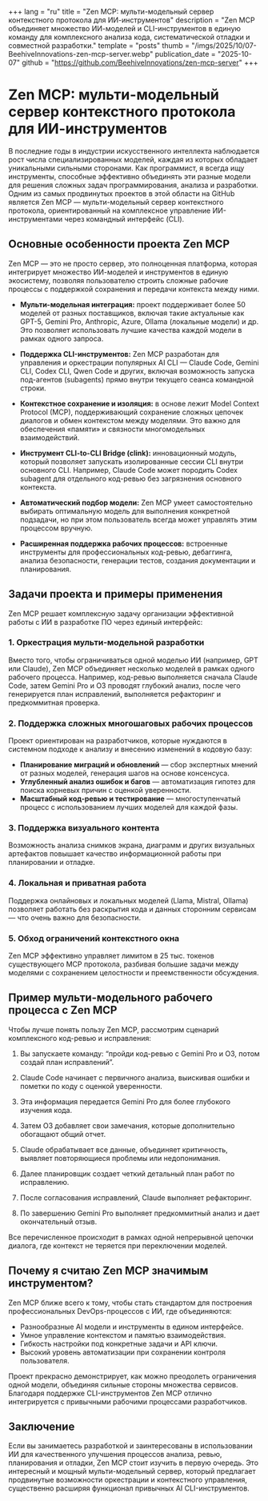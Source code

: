 +++
lang = "ru"
title = "Zen MCP: мульти-модельный сервер контекстного протокола для ИИ-инструментов"
description = "Zen MCP объединяет множество ИИ-моделей и CLI-инструментов в единую команду для комплексного анализа кода, систематической отладки и совместной разработки."
template = "posts"
thumb = "/imgs/2025/10/07-BeehiveInnovations-zen-mcp-server.webp"
publication_date = "2025-10-07"
github = "https://github.com/BeehiveInnovations/zen-mcp-server"
+++

# Zen MCP: мульти-модельный сервер контекстного протокола для ИИ-инструментов

В последние годы в индустрии искусственного интеллекта наблюдается рост числа специализированных моделей, каждая из которых обладает уникальными сильными сторонами. Как программист, я всегда ищу инструменты, способные эффективно объединять эти разные модели для решения сложных задач программирования, анализа и разработки. Одним из самых продвинутых проектов в этой области на GitHub является Zen MCP — мульти-модельный сервер контекстного протокола, ориентированный на комплексное управление ИИ-инструментами через командный интерфейс (CLI).


## Основные особенности проекта Zen MCP

Zen MCP — это не просто сервер, это полноценная платформа, которая интегрирует множество ИИ-моделей и инструментов в единую экосистему, позволяя пользователю строить сложные рабочие процессы с поддержкой сохранения и передачи контекста между ними.

- **Мульти-модельная интеграция:** проект поддерживает более 50 моделей от разных поставщиков, включая такие актуальные как GPT-5, Gemini Pro, Anthropic, Azure, Ollama (локальные модели) и др. Это позволяет использовать лучшие качества каждой модели в рамках одного запроса.

- **Поддержка CLI-инструментов:** Zen MCP разработан для управления и оркестрации популярных AI CLI — Claude Code, Gemini CLI, Codex CLI, Qwen Code и других, включая возможность запуска под-агентов (subagents) прямо внутри текущего сеанса командной строки.

- **Контекстное сохранение и изоляция:** в основе лежит Model Context Protocol (MCP), поддерживающий сохранение сложных цепочек диалогов и обмен контекстом между моделями. Это важно для обеспечения «памяти» и связности многомодельных взаимодействий.

- **Инструмент CLI-to-CLI Bridge (clink):** инновационный модуль, который позволяет запускать изолированные сессии CLI внутри основного CLI. Например, Claude Code может породить Codex subagent для отдельного код-ревью без загрязнения основного контекста.

- **Автоматический подбор модели:** Zen MCP умеет самостоятельно выбирать оптимальную модель для выполнения конкретной подзадачи, но при этом пользователь всегда может управлять этим процессом вручную.

- **Расширенная поддержка рабочих процессов:** встроенные инструменты для профессиональных код-ревью, дебаггинга, анализа безопасности, генерации тестов, создания документации и планирования.


## Задачи проекта и примеры применения

Zen MCP решает комплексную задачу организации эффективной работы с ИИ в разработке ПО через единый интерфейс:

### 1. Оркестрация мульти-модельной разработки

Вместо того, чтобы ограничиваться одной моделью ИИ (например, GPT или Claude), Zen MCP объединяет несколько моделей в рамках одного рабочего процесса. Например, код-ревью выполняется сначала Claude Code, затем Gemini Pro и O3 проводят глубокий анализ, после чего генерируется план исправлений, выполняется рефакторинг и предкоммитная проверка.

### 2. Поддержка сложных многошаговых рабочих процессов

Проект ориентирован на разработчиков, которые нуждаются в системном подходе к анализу и внесению изменений в кодовую базу:

- **Планирование миграций и обновлений** — сбор экспертных мнений от разных моделей, генерация шагов на основе консенсуса.
- **Углубленный анализ ошибок и багов** — автоматизация гипотез для поиска корневых причин с оценкой уверенности.
- **Масштабный код-ревью и тестирование** — многоступенчатый процесс с использованием лучших моделей для каждой фазы.

### 3. Поддержка визуального контента

Возможность анализа снимков экрана, диаграмм и других визуальных артефактов повышает качество информационной работы при планировании и отладке.

### 4. Локальная и приватная работа

Поддержка онлайновых и локальных моделей (Llama, Mistral, Ollama) позволяет работать без раскрытия кода и данных сторонним сервисам — что очень важно для безопасности.

### 5. Обход ограничений контекстного окна

Zen MCP эффективно управляет лимитом в 25 тыс. токенов существующего MCP протокола, разбивая большие задачи между моделями с сохранением целостности и преемственности обсуждения.


## Пример мульти-модельного рабочего процесса с Zen MCP

Чтобы лучше понять пользу Zen MCP, рассмотрим сценарий комплексного код-ревью и исправления:

1. Вы запускаете команду: “пройди код-ревью с Gemini Pro и O3, потом создай план исправлений”.

2. Claude Code начинает с первичного анализа, выискивая ошибки и пометки по коду с оценкой уверенности.

3. Эта информация передается Gemini Pro для более глубокого изучения кода.

4. Затем O3 добавляет свои замечания, которые дополнительно обогащают общий отчет.

5. Claude обрабатывает все данные, объединяет критичность, выявляет повторяющиеся проблемы или недопонимания.

6. Далее планировщик создает четкий детальный план работ по исправлению.

7. После согласования исправлений, Claude выполняет рефакторинг.

8. По завершению Gemini Pro выполняет предкоммитный анализ и дает окончательный отзыв.

Все перечисленное происходит в рамках одной непрерывной цепочки диалога, где контекст не теряется при переключении моделей.


## Почему я считаю Zen MCP значимым инструментом?

Zen MCP ближе всего к тому, чтобы стать стандартом для построения профессиональных DevOps-процессов с ИИ, где объединяются:

- Разнообразные AI модели и инструменты в едином интерфейсе.
- Умное управление контекстом и памятью взаимодействия.
- Гибкость настройки под конкретные задачи и API ключи.
- Высокий уровень автоматизации при сохранении контроля пользователя.

Проект прекрасно демонстрирует, как можно преодолеть ограничения одной модели, объединяя сильные стороны множества сервисов. Благодаря поддержке CLI-инструментов Zen MCP отлично интегрируется с привычными рабочими процессами разработчиков.


## Заключение

Если вы занимаетесь разработкой и заинтересованы в использовании ИИ для качественного улучшения процессов анализа, ревью, планирования и отладки, Zen MCP стоит изучить в первую очередь. Это интересный и мощный мульти-модельный сервер, который предлагает продвинутые возможности оркестрации и контекстного управления, существенно расширяя функционал привычных AI CLI-инструментов.